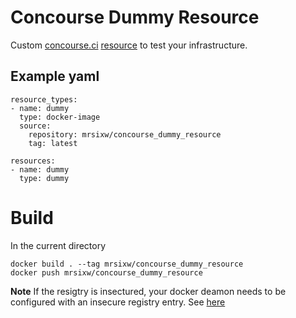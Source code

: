 # Concourse Dummy Resource
Custom [concourse.ci](https://concourse.ci/ "concourse.ci Homepage") [resource](https://concourse.ci/implementing-resources.html "Implementing a resource") to test your infrastructure.

## Example yaml
    resource_types:
    - name: dummy
      type: docker-image
      source:
        repository: mrsixw/concourse_dummy_resource
        tag: latest
        
    resources:
    - name: dummy
      type: dummy

# Build
In the current directory 

    docker build . --tag mrsixw/concourse_dummy_resource
    docker push mrsixw/concourse_dummy_resource

**Note** If the resigtry is insectured, your docker deamon needs to be configured with an insecure registry entry. See [here](https://docs.docker.com/registry/insecure/ "Docker insecure registry")
